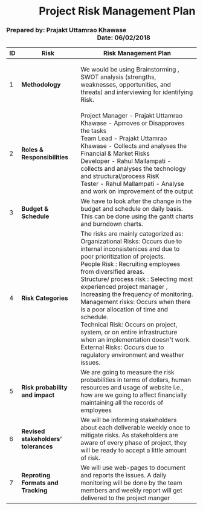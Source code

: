 # &nbsp;&nbsp;&nbsp;&nbsp;&nbsp;&nbsp;&nbsp;&nbsp;&nbsp;&nbsp;&nbsp;&nbsp;&nbsp;Project Risk Management Plan


### Prepared by:  Prajakt Uttamrao Khawase &nbsp;&nbsp;&nbsp;&nbsp;&nbsp;&nbsp;&nbsp;&nbsp;&nbsp;&nbsp;&nbsp;&nbsp;&nbsp;&nbsp;&nbsp;&nbsp;&nbsp;&nbsp;&nbsp;&nbsp;&nbsp;&nbsp;&nbsp;&nbsp;&nbsp;&nbsp;&nbsp;&nbsp;&nbsp;&nbsp;&nbsp;&nbsp;&nbsp;&nbsp;&nbsp;&nbsp;&nbsp;&nbsp;&nbsp;&nbsp;&nbsp;&nbsp;&nbsp;&nbsp;&nbsp;&nbsp;&nbsp;&nbsp;&nbsp;&nbsp;&nbsp;&nbsp;&nbsp;&nbsp;&nbsp;&nbsp;&nbsp;&nbsp;&nbsp;&nbsp;&nbsp;&nbsp;Date: 06/02/2018


ID|Risk| Risk Management Plan|
---|---|---|
1 | **Methodology** | <p>We would be using Brainstorming , SWOT analysis (strengths, weaknesses, opportunities, and threats) and interviewing for identifying Risk.</p>|
2 | **Roles & Responsibilities** | Project Manager - Prajakt Uttamrao Khawase - Aprroves or Disapproves the tasks <br> Team Lead - Prajakt Uttamrao Khawase - Collects and analyses the Financial & Market Risks <br>Developer - Rahul Mallampati - collects and analyses the technology and structural/process RisK <br> Tester - Rahul Mallampati - Analyse and work on improvement of the output |
3 | **Budget & Schedule** | We have to look after the change in the budget and schedule on daily basis. This can be done using the gantt charts and burndown charts.|
4 | **Risk Categories** | The risks are mainly categorized as: <br>Organizational Risks: Occurs due to internal inconsistenices and due to poor prioritization of projects. <br> People Risk : Recruiting employees from diversified areas. <br> Structure/ process risk : Selecting most experienced project manager , Increasing the frequency of monitoring. <br> Management risks: Occurs when there is a poor allocation of time and schedule. <br> Technical Risk: Occurs on project, system, or on entire infrastructure when an implementation doesn't work.  <br> External Risks: Occurs due to regulatory environment and weather issues. |
5 | **Risk probability and impact** | We are going to measure the risk probabilities in terms of dollars, human resources and usage of website i.e., how are we going to affect financially maintaining all the records of employees |
6 | **Revised stakeholders’ tolerances** | We will be informing stakeholders about each deliverable weekly once to mitigate risks. As stakeholders are aware of every phase of project, they will be ready to accept a little amount of risk.|
7 | **Reproting Formats and Tracking** | We will use web-pages to document and reports the issues. A daily monitoring will be done by the team members and weekly report will get delivered to the project manger|


